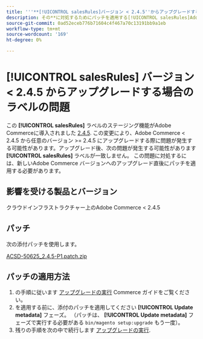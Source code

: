 ```yaml
---
title: '''**[!UICONTROL salesRules]バージョン < 2.4.5''からアップグレードする際の** ラベルの問題'
description: その**に対処するためにパッチを適用する[!UICONTROL salesRules]Adobe Commerce バージョン 2.4.5 より前のバージョンからアップグレードする場合の**の問題。
source-git-commit: 0ad52eceb776b71604c4f467a70c13191bb9a1eb
workflow-type: tm+mt
source-wordcount: '169'
ht-degree: 0%

---
```


# **[!UICONTROL salesRules]** バージョン &lt; 2.4.5 からアップグレードする場合のラベルの問題

この **[!UICONTROL salesRules]** ラベルのステージング機能がAdobe Commerceに導入されました [2.4.5](/docs/commerce-operations/release/notes/adobe-commerce/2-4-5.html). この変更により、Adobe Commerce &lt; 2.4.5 から任意のバージョン >= 2.4.5 にアップグレードする際に問題が発生する可能性があります。アップグレード後、次の問題が発生する可能性があります **[!UICONTROL salesRules]** ラベルが一致しません。 この問題に対処するには、新しいAdobe Commerce バージョンへのアップグレード直後にパッチを適用する必要があります。

## 影響を受ける製品とバージョン

クラウドインフラストラクチャー上のAdobe Commerce &lt; 2.4.5

## パッチ

次の添付パッチを使用します。

[ACSD-50625_2.4.5-P1.patch.zip](assets/ACSD-50625_2.4.5-p1.patch.zip)

## パッチの適用方法

1. の手順に従います [アップグレードの実行](https://experienceleague.adobe.com/docs/commerce-operations/upgrade-guide/implementation/perform-upgrade.html) Commerce ガイドをご覧ください。
1. を適用する前に、添付のパッチを適用してください **[!UICONTROL Update metadata]** フェーズ。
（パッチは、 **[!UICONTROL Update metadata]** フェーズで実行する必要がある `bin/magento setup:upgrade` もう一度）。
1. 残りの手順を次の中で続行します [アップグレードの実行](https://experienceleague.adobe.com/docs/commerce-operations/upgrade-guide/implementation/perform-upgrade.html).

